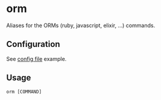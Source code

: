 # orm

Aliases for the ORMs (ruby, javascript, elixir, ...) commands.


## Configuration

See [config file](orm.yml) example.


## Usage

`orm [COMMAND]`
